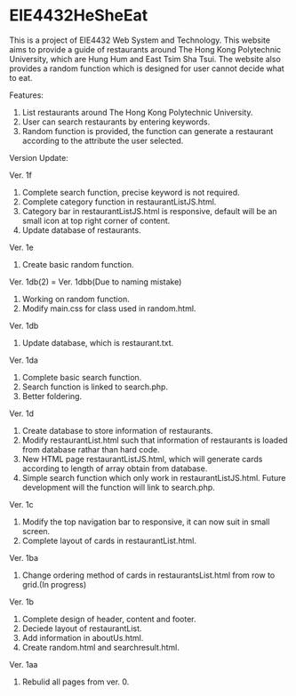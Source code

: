 # EIE4432HeSheEat

This is a project of EIE4432 Web System and Technology.
This website aims to provide a guide of restaurants around The Hong Kong Polytechnic University,
which are Hung Hum and East Tsim Sha Tsui.
The website also provides a random function which is designed for user cannot decide what to eat.

Features:
1. List restaurants around The Hong Kong Polytechnic University.
2. User can search restaurants by entering keywords.
3. Random function is provided, the function can generate a restaurant according to the attribute the user selected.

Version Update:

Ver. 1f
1. Complete search function, precise keyword is not required.
2. Complete category function in restaurantListJS.html.
3. Category bar in restaurantListJS.html is responsive, default will be an small icon at top right corner of content.
4. Update database of restaurants.

Ver. 1e
1. Create basic random function.

Ver. 1db(2) = Ver. 1dbb(Due to naming mistake)
1. Working on random function.
2. Modify main.css for class used in random.html.

Ver. 1db
1. Update database, which is restaurant.txt.

Ver. 1da
1. Complete basic search function.
2. Search function is linked to search.php.
3. Better foldering.

Ver. 1d
1. Create database to store information of restaurants.
2. Modify restaurantList.html such that information of restaurants is loaded from database rathar than hard code.
3. New HTML page restaurantListJS.html, which will generate cards according to length of array obtain from database.
4. Simple search function which only work in restaurantListJS.html. Future development will the function will link to search.php.

Ver. 1c
1. Modify the top navigation bar to responsive, it can now suit in small screen.
2. Complete layout of cards in restaurantList.html.

Ver. 1ba
1. Change ordering method of cards in restaurantsList.html from row to grid.(In progress)

Ver. 1b
1. Complete design of header, content and footer.
2. Deciede layout of restaurantList.
3. Add information in aboutUs.html.
4. Create random.html and searchresult.html.

Ver. 1aa
1. Rebulid all pages from ver. 0.
